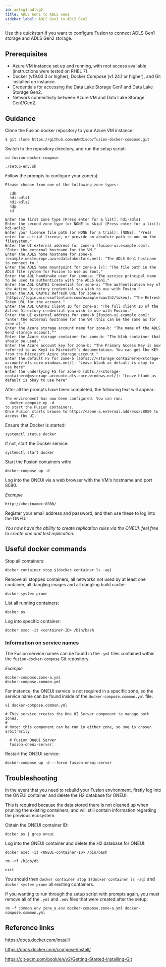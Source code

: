 ```yaml
---
id: adlsg1-adlsg2
title: ADLS Gen1 to ADLS Gen2
sidebar_label: ADLS Gen1 to ADLS Gen2
---
```


Use this quickstart if you want to configure Fusion to connect ADLS Gen1 storage and ADLS Gen2 storage.

## Prerequisites

* Azure VM instance set up and running, with root access available (instructions were tested on RHEL 7).
* Docker (v19.03.3 or higher), Docker Compose (v1.24.1 or higher), and Git installed on instance.
* Credentials for accessing the Data Lake Storage Gen1 and Data Lake Storage Gen2.
* Network connectivity between Azure VM and Data Lake Storage Gen1/Gen2.

## Guidance

Clone the Fusion docker repository to your Azure VM instance:

`$ git clone https://github.com/WANdisco/fusion-docker-compose.git`

Switch to the repository directory, and run the setup script:

`cd fusion-docker-compose`

`./setup-env.sh`

Follow the prompts to configure your zone(s):

```text
Please choose from one of the following zone types:

  cdh
  hdi-adls1
  hdi-adls2
  hdp
  s3

Enter the first zone type [Press enter for a list]: hdi-adls1
Enter the second zone type (or NONE to skip) [Press enter for a list]: hdi-adls2
Enter your license file path (or NONE for a trial): [NONE]: "Press enter for a trial license, or provide an absolute path to one on the filesystem."
Enter the UI external address for zone-a [fusion-ui.example.com]: "Enter the external hostname for the VM."
Enter the ADLS home hostname for zone-a [example.westeurope.azuredatalakestore.net]: "The ADLS Gen1 hostname to connect to."
Enter the ADLS home mountpoint for zone-a [/]: "The file path in the ADLS file system for Fusion to use as root."
Enter the ADL handshake user for zone-a: "The service principal name to be used to authenticate with the ADLS Gen1."
Enter the ADL OAUTH2 Credential for zone-a: "The authentication key of the Active Directory credential you wish to use with Fusion."
Enter the ADL OAUTH2 Refresh URL for zone-a [https://login.microsoftonline.com/example/oauth2/token]: "The Refresh Token URL for the account."
Enter the ADL OAUTH2 Client ID for zone-a: "The full client ID of the Active Directory credential you wish to use with Fusion."
Enter the UI external address for zone-b [fusion-ui.example.com]: "Enter the external hostname for the VM (this can be the same as for zone-a)."
Enter the Azure storage account name for zone-b: "The name of the ADLS Gen2 storage account.""
Enter the Azure storage container for zone-b: "The blob container that should be used."
Enter the Azure account key for zone-b: "The Primary Access Key is now referred to as Key1 in Microsoft’s documentation. You can get the KEY from the Microsoft Azure storage account."
Enter the default FS for zone-b [abfss://<storage-container>@<storage-account>.dfs.core.windows.net/]: "Leave blank as default is okay to use here"
Enter the underlying FS for zone-b [abfs://<storage-container>@<storage-account>.dfs.core.windows.net/]: "Leave blank as default is okay to use here"
```

After all the prompts have been completed, the following text will appear:

```text
The environment has now been configured. You can run:
  docker-compose up -d
to start the Fusion containers.
Once Fusion starts browse to http://<zone-a.external.address>:8080 to access the UI.
```

Ensure that Docker is started:

`systemctl status docker`

If not, start the Docker service:

`systemctl start docker`

Start the Fusion containers with:

`docker-compose up -d`

Log into the ONEUI via a web browser with the VM's hostname and port 8080.

_Example_

`http://<hostname>:8080/`

Register your email address and password, and then use these to log into the ONEUI.

_You now have the ability to create replication rules via the ONEUI, feel free to create one and test replication._

## Useful docker commands

Stop all containers:

`docker container stop $(docker container ls -aq)`

Remove all stopped containers, all networks not used by at least one container, all dangling images and all dangling build cache:

`docker system prune`

List all running containers:

`docker ps`

Log into specific container:

`docker exec -it <container-ID> /bin/bash`

### Information on service names

The Fusion service names can be found in the `.yml` files contained within the `fusion-docker-compose` Git repository.

_Example_
```text
docker-compose.zone-a.yml
docker-compose.common.yml
```
For instance, the ONEUI service is not required in a specific zone, so the service name can be found inside of the `docker-compose.common.yml` file.

`vi docker-compose.common.yml`

```text
# This service creates the One UI Server component to manage both zones.
#
# Note: this component can be run in either zone, so one is chosen arbitrarily

  # Fusion OneUI Server
  fusion-oneui-server:
```

Restart the ONEUI service:

`docker-compose up -d --force fusion-oneui-server`

## Troubleshooting

In the event that you need to rebuild your Fusion environment, firstly log into the ONEUI container and delete the H2 database for ONEUI.

This is required because the data stored there is not cleaned up when pruning the existing containers, and will still contain information regarding the previous ecosystem.

Obtain the ONEUI container ID:

`docker ps | grep oneui`

Log into the ONEUI container and delete the H2 database for ONEUI:

`docker exec -it <ONEUI-container-ID> /bin/bash`

`rm -rf /h2db/db`

`exit`

You should then `docker container stop $(docker container ls -aq)` and `docker system prune` all existing containers.

If you wanting to run through the setup script with prompts again, you must remove all of the `.yml` and `.env` files that were created after the setup:

`rm -f common.env zone_a.env docker-compose.zone-a.yml docker-compose.common.yml`

## Reference links

https://docs.docker.com/install/

https://docs.docker.com/compose/install/

https://git-scm.com/book/en/v2/Getting-Started-Installing-Git
